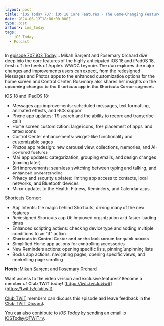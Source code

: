 ```yaml
---
layout: post
title: "iOS Today 707: iOS 18 Core Features - The Game-Changing Features You Need to Know"
date: 2024-06-13T18:00:00.000Z
type: post
artwork: ios_today
tags:
  - iOS Today
  - Podcast
---
```

In [episode 707 iOS Today](https://twit.tv/shows/ios-today/episodes/707)...
Mikah Sargent and Rosemary Orchard dive deep into the core features of the highly anticipated iOS 18 and iPadOS 18, fresh off the heels of Apple's WWDC keynote. The duo explores the major changes and improvements users can expect, from the redesigned Messages and Photos apps to the enhanced customization options for the home screen and Control Center. Rosemary also shares her insights on the upcoming changes to the Shortcuts app in the Shortcuts Corner segment.

iOS 18 and iPadOS 18:

*   Messages app improvements: scheduled messages, text formatting, animated effects, and RCS support
*   Phone app updates: T9 search and the ability to record and transcribe calls
*   Home screen customization: large icons, free placement of apps, and tinted icons
*   Control Center enhancements: widget-like functionality and customizable pages
*   Photos app redesign: new carousel view, collections, memories, and AI-powered features
*   Mail app updates: categorization, grouping emails, and design changes (coming later)
*   Siri improvements: seamless switching between typing and talking, and enhanced understanding
*   Privacy and security updates: limiting app access to contacts, local networks, and Bluetooth devices
*   Minor updates to the Health, Fitness, Reminders, and Calendar apps

Shortcuts Corner:

*   App Intents: the magic behind Shortcuts, driving many of the new features
*   Redesigned Shortcuts app UI: improved organization and faster loading times
*   Enhanced scripting actions: checking device type and adding multiple conditions to an "if" action
*   Shortcuts in Control Center and on the lock screen for quick access
*   Simplified Home app actions for controlling accessories
*   New Reminders actions: opening specific lists, pinning/unpinning lists
*   Books app actions: navigating pages, opening specific views, and controlling page scrolling

**Hosts:** [Mikah Sargent](https://twit.tv/people/mikah-sargent) and [Rosemary Orchard](https://twit.tv/people/rosemary-orchard)

Want access to the video version and exclusive features? Become a member of Club TWiT today! [https://twit.tv/clubtwit](https://twit.tv/clubtwit)

[Club TWiT](https://twit.tv/clubtwit) members can discuss this episode and leave feedback in the [Club TWiT Discord](https://twit.memberful.com/account/discord/authorize).

You can also contribute to _iOS Today_ by sending an email to [iOSToday@TWiT.tv](mailto:iOSToday@TWiT.tv).